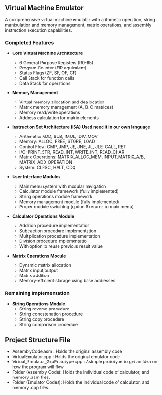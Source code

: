 ## Virtual Machine Emulator

A comprehensive virtual machine emulator with arithmetic operation, string manipulation and memory management, matrix operations, and assembly instruction execution capabilities.

### Completed Features

- **Core Virtual Machine Architecture**
  - 6 General Purpose Registers (R0-R5)
  - Program Counter (EIP equivalent)
  - Status Flags (ZF, SF, OF, CF)
  - Call Stack for function calls
  - Data Stack for operations

- **Memory Management**
  - Virtual memory allocation and deallocation
  - Matrix memory management (A, B, C matrices)
  - Memory read/write operations
  - Address calculation for matrix elements

- **Instruction Set Architecture (ISA) Used need it in our own language**
  - Arithmetic: ADD, SUB, IMUL, IDIV, MOV
  - Memory: ALLOC, FREE, STORE, LOAD
  - Control Flow: CMP, JMP, JE, JNE, JL, JLE, CALL, RET
  - I/O: PRINT_STR, READ_INT, WRITE_INT, READ_CHAR
  - Matrix Operations: MATRIX_ALLOC_MEM, INPUT_MATRIX_A/B, MATRIX_ADD_OPERATION
  - System: CLRSC, HALT, CDQ

- **User Interface Modules**
  - Main menu system with modular navigation
  - Calculator module framework (fully implemented)
  - String operations module framework
  - Memory management module (fully implemented)
  - Proper module switching (option 5 returns to main menu)

- **Calculator Operations Module**
  - Addition procedure implementation
  - Subtraction procedure implementation  
  - Multiplication procedure implementation
  - Division procedure implementatio
  - With option to reuse previous result value

- **Matrix Operations Module**
  - Dynamic matrix allocation
  - Matrix input/output
  - Matrix addition
  - Memory-efficient storage using base addresses

### Remaining Implementation
- **String Operations Module**
  - String reverse procedure
  - String concatenation procedure
  - String copy procedure
  - String comparison procedure

## Project Structure File
- AssemblyCode.asm : Holds the original assembly code
- VirtualEmulator.cpp : Holds the original emulator code
- Virtual_Emulator_GrpPrototype.cpp : Asimple prototype to get an idea on how the program will flow<br>
- Folder (Assembly Code): Holds the individual code of calculator, and memory .asm files.
- Folder (Emulator Codes): Holds the individual code of calculator, and memory .cpp files.
